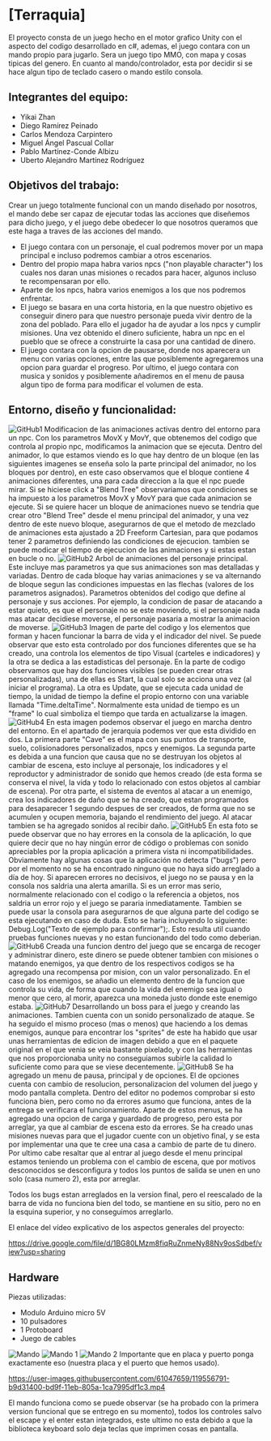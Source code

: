 # [Terraquia]

El proyecto consta de un juego hecho en el motor grafico Unity con el aspecto del codigo desarrollado en c#, ademas, el juego contara con un mando propio para jugarlo. Sera un juego tipo MMO, con mapa y cosas tipicas del genero. En cuanto al mando/controlador, esta por decidir si se hace algun tipo de teclado casero o mando estilo consola. 

## Integrantes del equipo:

- Yikai Zhan
- Diego Ramírez Peinado
- Carlos Mendoza Carpintero
- Miguel Ángel Pascual Collar
- Pablo Martínez-Conde Albizu
- Uberto Alejandro Martínez Rodríguez

## Objetivos del trabajo:

Crear un juego totalmente funcional con un mando diseñado por nosotros, el mando debe ser capaz de ejecutar todas las acciones que diseñemos para dicho juego, y el juego debe obedecer lo que nosotros queramos que este haga a traves de las acciones del mando. 
- El juego contara con un personaje, el cual podremos mover por un mapa principal e incluso podremos cambiar a otros escenarios.
- Dentro del propio mapa habra varios npcs ("non playable character") los cuales nos daran unas misiones o recados para hacer, algunos incluso te recompensaran por ello.
- Aparte de los npcs, habra varios enemigos a los que nos podremos enfrentar.
- El juego se basara en una corta historia, en la que nuestro objetivo es conseguir dinero para que nuestro personaje pueda vivir dentro de la zona del poblado. Para ello el jugador ha de ayudar a los npcs y cumplir misiones. Una vez obtenido el dinero suficiente, habra un npc en el pueblo que se ofrece a construirte la casa por una cantidad de dinero.
- El juego contara con la opcion de pausarse, donde nos aparecera un menu con varias opciones, entre las que posiblemente agregaremos una opcion para guardar el progreso.
Por ultimo, el juego contara con musica y sonidos y posiblemente añadiremos en el menu de pausa algun tipo de forma para modificar el volumen de esta.

## Entorno, diseño y funcionalidad:
![GitHub1](https://user-images.githubusercontent.com/61047659/119157555-99305480-ba55-11eb-896d-3565dac1511a.png)
Modificacion de las animaciones activas dentro del entorno para un npc. Con los parametros MovX y MovY, que obtenemos del codigo que controla al propio npc, modificamos la animacion que se ejecuta. Dentro del animador, lo que estamos viendo es lo que hay dentro de un bloque (en las siguientes imagenes se enseña solo la parte principal del animador, no los bloques por dentro), en este caso observamos que el bloque contiene 4 animaciones diferentes, una para cada direccion a la que el npc puede mirar. Si se hiciese click a "Blend Tree" observariamos que condiciones se ha impuesto a los parametros MovX y MovY para que cada animacion se ejecute. Si se quiere hacer un bloque de animaciones nuevo se tendria que crear otro "Blend Tree" desde el menu principal del animador, y una vez dentro de este nuevo bloque, asegurarnos de que el metodo de mezclado de animaciones esta ajustado a 2D Freeform Cartesian, para que podamos tener 2 parametros definiendo las condiciones de ejecucion. tambien se puede modicar el tiempo de ejecucion de las animaciones y si estas estan en bucle o no.
![GitHub2](https://user-images.githubusercontent.com/61047659/119157575-9c2b4500-ba55-11eb-869c-b2aa456efe97.png)
Arbol de animaciones del personaje principal. Este incluye mas parametros ya que sus animaciones son mas detalladas y variadas. Dentro de cada bloque hay varias animaciones y se va alternando de bloque segun las condiciones impuestas en las flechas (valores de los parametros asignados). Parametros obtenidos del codigo que define al personaje y sus acciones. Por ejemplo, la condicion de pasar de atacando a estar quieto, es que el personaje no se este moviendo, si el personaje nada mas atacar decidiese moverse, el personaje pasaria a mostrar la animacion de moverse.
![GitHub3](https://user-images.githubusercontent.com/61047659/119157584-a0eff900-ba55-11eb-9895-c3e13821ad90.png)
Imagen de parte del codigo y los elementos que forman y hacen funcionar la barra de vida y el indicador del nivel. Se puede observar que esto esta controlado por dos funciones diferentes que se ha creado, una controla los elementos de tipo Visual (carteles e indicadores) y la otra se dedica a las estadisticas del personaje. En la parte de codigo observamos que hay dos funciones visibles (se pueden crear otras personalizadas), una de ellas es Start, la cual solo se acciona una vez (al iniciar el programa). La otra es Update, que se ejecuta cada unidad de tiempo, la unidad de tiempo la define el propio entorno con una variable llamada "Time.deltaTime". Normalmente esta unidad de tiempo es un "frame" lo cual simboliza el tiempo que tarda en actualizarse la imagen.
![GitHub4](https://user-images.githubusercontent.com/61047659/119157606-a64d4380-ba55-11eb-85cf-13ea10a0fe27.png)
En esta imagen podemos observar el juego en marcha dentro del entorno. En el apartado de jerarquia podemos ver que esta dividido en dos. La primera parte "Cave" es el mapa con sus puntos de transporte, suelo, colisionadores personalizados, npcs y enemigos. La segunda parte es debida a una funcion que causa que no se destruyan los objetos al cambiar de escena, esto incluye al personaje, los indicadores y el reproductor y administrador de sonido que hemos creado (de esta forma se conserva el nivel, la vida y todo lo relacionado con estos objetos al cambiar de escena). Por otra parte, el sistema de eventos al atacar a un enemigo, crea los indicadores de daño que se ha creado, que estan programados para desaparecer 1 segundo despues de ser creados, de forma que no se acumulen y ocupen memoria, bajando el rendimiento del juego. Al atacar tambien se ha agregado sonidos al recibir daño.
![GitHub5](https://user-images.githubusercontent.com/61047659/119157614-a8170700-ba55-11eb-91e5-26a77752cacb.png)
En esta foto se puede observar que no hay errores en la consola de la aplicación, lo que quiere decir que no hay ningún error de código o problemas con sonido apreciables por la propia aplicación a primera vista ni incompatibilidades. Obviamente hay algunas cosas que la aplicación no detecta ("bugs") pero por el momento no se ha encontrado ninguno que no haya sido arreglado a día de hoy. Si aparecen errores no decisivos, el juego no se pausa y en la consola nos saldria una alerta amarilla. Si es un error mas serio, normalmente relacionado con el codigo o la referencia a objetos, nos saldria un error rojo y el juego se pararia inmediatamente. Tambien se puede usar la consola para asegurarnos de que alguna parte del codigo se esta ejecutando en caso de duda. Esto se haria incluyendo lo siguiente: Debug.Log("Texto de ejemplo para confirmar");. Esto resulta util cuando pruebas funciones nuevas y no estan funcionando del todo como deberian.
![GitHub6](https://user-images.githubusercontent.com/61047659/119199407-45d8f900-ba8b-11eb-80d9-7fc28254b626.png)
Creada una funcion dentro del juego que se encarga de recoger y administrar dinero, este dinero se puede obtener tambien con misiones o matando enemigos, ya que dentro de los respectivos codigos se ha agregado una recompensa por mision, con un valor personalizado. En el caso de los enemigos, se añadio un elemento dentro de la funcion que controla su vida, de forma que cuando la vida del enemigo sea igual o menor que cero, al morir, aparezca una moneda justo donde este enemigo estaba.
![GitHub7](https://user-images.githubusercontent.com/61047659/119199425-4ec9ca80-ba8b-11eb-8cb9-31c4724b25c3.png)
Desarrollando un boss para el juego y creando las animaciones. Tambien cuenta con un sonido personalizado de ataque. Se ha seguido el mismo proceso (mas o menos) que haciendo a los demas enemigos, aunque para encontrar los "sprites" de este ha habido que usar unas herramientas de edicion de imagen debido a que en el paquete original en el que venia se veia bastante pixelado, y con las herramientas que nos proporcionaba unity no conseguiamos subirle la calidad lo suficiente como para que se viese decentemente.
![GitHub8](https://user-images.githubusercontent.com/61047659/119543044-83da6380-bd90-11eb-8d59-94b9d1599f40.png)
Se ha agregado un menu de pausa, principal y de opciones. El de opciones cuenta con cambio de resolucion, personalizacion del volumen del juego y modo pantalla completa. Dentro del editor no podemos comprobar si esto funciona bien, pero como no da errores asumo que funciona, antes de la entrega se verificara el funcionamiento. Aparte de estos menus, se ha agregado una opcion de carga y guardado de progreso, pero esta por arreglar, ya que al cambiar de escena esto da errores. Se ha creado unas misiones nuevas para que el jugador cuente con un objetivo final, y se esta por implementar una que te cree una casa a cambio de parte de tu dinero. Por ultimo cabe resaltar que al entrar al juego desde el menu principal estamos teniendo un problema con el cambio de escena, que por motivos desconocidos se desconfigura y todos los puntos de salida se unen en uno solo (casa numero 2), esta por arreglar.

Todos los bugs estan arreglados en la version final, pero el reescalado de la barra de vida no funciona bien del todo, se mantiene en su sitio, pero no en la esquina superior, y no conseguimos arreglarlo.

El enlace del vídeo explicativo de los aspectos generales del proyecto:

https://drive.google.com/file/d/1BG80LMzm8fiqRuZnmeNy88Nv9osSdbef/view?usp=sharing

## Hardware
Piezas utilizadas:
- Modulo Arduino micro 5V
- 10 pulsadores
- 1 Protoboard
- Juego de cables

![Mando](https://user-images.githubusercontent.com/61047659/119541756-12e67c00-bd8f-11eb-87a0-31d755800220.jpg)
![Mando 1](https://user-images.githubusercontent.com/61047659/119541748-111cb880-bd8f-11eb-8f71-aa117fce6d0c.jpg)
![Mando 2](https://user-images.githubusercontent.com/61047659/119543873-6eb20480-bd91-11eb-920e-1b7961069fba.jpg)
Importante que en placa y puerto ponga exactamente eso (nuestra placa y el puerto que hemos usado).


https://user-images.githubusercontent.com/61047659/119556791-b9d31400-bd9f-11eb-805a-1ca7995df1c3.mp4


El mando funciona como se puede observar (se ha probado con la primera version funcional que se entrego en su momento), todos los controles salvo el escape y el enter estan integrados, este ultimo no esta debido a que la biblioteca keyboard solo deja teclas que imprimen cosas en pantalla.
